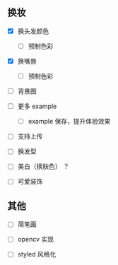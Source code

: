 ## 换妆
- [x] 换头发颜色
    - [ ] 预制色彩
- [x] 换嘴唇
    - [ ] 预制色彩
- [ ] 背景图 

- [ ] 更多 example
    - [ ] example 保存，提升体验效果

- [ ] 支持上传





- [ ] 换发型
- [ ] 美白（换肤色） ？
- [ ] 可爱装饰

## 其他

- [ ] 简笔画
- [ ] opencv 实现
- [ ] styled 风格化


